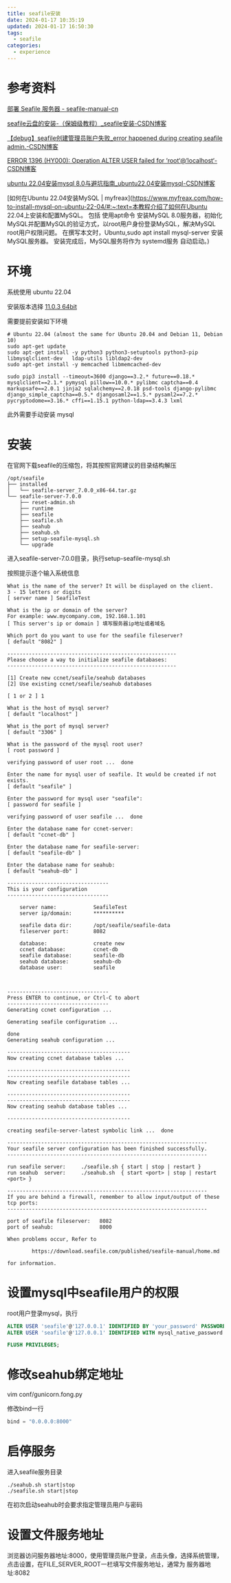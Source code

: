 ```yaml
---
title: seafile安装
date: 2024-01-17 10:35:19
updated: 2024-01-17 16:50:30
tags:
  - seafile
categories:
  - experience
---
```


# 参考资料

[部署 Seafile 服务器 - seafile-manual-cn](https://cloud.seafile.com/published/seafile-manual-cn/deploy/using_mysql.md#user-content-安装)

[seafile云盘的安装-（保姆级教程）_seafile安装-CSDN博客](https://blog.csdn.net/qq_50660509/article/details/129706671)

[【debug】seafile创建管理员账户失败_error happened during creating seafile admin.-CSDN博客](https://blog.csdn.net/u013345641/article/details/100868871)

[ERROR 1396 (HY000): Operation ALTER USER failed for ‘root‘@‘localhost‘-CSDN博客](https://blog.csdn.net/q258523454/article/details/84555847)

[ubuntu 22.04安装mysql 8.0与避坑指南_ubuntu22.04安装mysql-CSDN博客](https://blog.csdn.net/weixin_39636364/article/details/131234559)

[如何在Ubuntu 22.04安装MySQL | myfreax](https://www.myfreax.com/how-to-install-mysql-on-ubuntu-22-04/#:~:text=本教程介绍了如何在Ubuntu 22.04上安装和配置MySQL。 包括 使用apt命令 安装MySQL 8.0服务器，初始化MySQL并配置MySQL的验证方式，以root用户身份登录MySQL，解决MySQL root用户权限问题。 在撰写本文时，Ubuntu,sudo apt install mysql-server 安装MySQL服务器。 安装完成后，MySQL服务将作为 systemd服务 自动启动。)

# 环境

系统使用 ubuntu 22.04

安装版本选择 [11.0.3 64bit](https://seafile-downloads.oss-cn-shanghai.aliyuncs.com/seafile-server_11.0.3_x86-64.tar.gz)

需要提前安装如下环境

```shell
# Ubuntu 22.04 (almost the same for Ubuntu 20.04 and Debian 11, Debian 10)
sudo apt-get update
sudo apt-get install -y python3 python3-setuptools python3-pip libmysqlclient-dev   ldap-utils libldap2-dev
sudo apt-get install -y memcached libmemcached-dev

sudo pip3 install --timeout=3600 django==3.2.* future==0.18.* mysqlclient==2.1.* pymysql pillow==10.0.* pylibmc captcha==0.4 markupsafe==2.0.1 jinja2 sqlalchemy==2.0.18 psd-tools django-pylibmc django_simple_captcha==0.5.* djangosaml2==1.5.* pysaml2==7.2.* pycryptodome==3.16.* cffi==1.15.1 python-ldap==3.4.3 lxml
```

此外需要手动安装 mysql

# 安装

在官网下载seafile的压缩包，将其按照官网建议的目录结构解压

```
/opt/seafile
├── installed
│   └── seafile-server_7.0.0_x86-64.tar.gz
└── seafile-server-7.0.0
    ├── reset-admin.sh
    ├── runtime
    ├── seafile
    ├── seafile.sh
    ├── seahub
    ├── seahub.sh
    ├── setup-seafile-mysql.sh
    └── upgrade
```

进入seafile-server-7.0.0目录，执行setup-seafile-mysql.sh

按照提示逐个输入系统信息

```
What is the name of the server? It will be displayed on the client.
3 - 15 letters or digits
[ server name ] SeafileTest

What is the ip or domain of the server?
For example: www.mycompany.com, 192.168.1.101
[ This server's ip or domain ] 填写服务器ip地址或者域名

Which port do you want to use for the seafile fileserver?
[ default "8082" ] 

-------------------------------------------------------
Please choose a way to initialize seafile databases:
-------------------------------------------------------

[1] Create new ccnet/seafile/seahub databases
[2] Use existing ccnet/seafile/seahub databases

[ 1 or 2 ] 1

What is the host of mysql server?
[ default "localhost" ] 

What is the port of mysql server?
[ default "3306" ] 

What is the password of the mysql root user?
[ root password ] 

verifying password of user root ...  done

Enter the name for mysql user of seafile. It would be created if not exists.
[ default "seafile" ] 

Enter the password for mysql user "seafile":
[ password for seafile ] 

verifying password of user seafile ...  done

Enter the database name for ccnet-server:
[ default "ccnet-db" ] 

Enter the database name for seafile-server:
[ default "seafile-db" ] 

Enter the database name for seahub:
[ default "seahub-db" ] 

---------------------------------
This is your configuration
---------------------------------

    server name:            SeafileTest
    server ip/domain:       **********

    seafile data dir:       /opt/seafile/seafile-data
    fileserver port:        8082

    database:               create new
    ccnet database:         ccnet-db
    seafile database:       seafile-db
    seahub database:        seahub-db
    database user:          seafile



---------------------------------
Press ENTER to continue, or Ctrl-C to abort
---------------------------------
Generating ccnet configuration ...

Generating seafile configuration ...

done
Generating seahub configuration ...

----------------------------------------
Now creating ccnet database tables ...

----------------------------------------
----------------------------------------
Now creating seafile database tables ...

----------------------------------------
----------------------------------------
Now creating seahub database tables ...

----------------------------------------

creating seafile-server-latest symbolic link ...  done

-----------------------------------------------------------------
Your seafile server configuration has been finished successfully.
-----------------------------------------------------------------

run seafile server:     ./seafile.sh { start | stop | restart }
run seahub  server:     ./seahub.sh  { start <port> | stop | restart <port> }

-----------------------------------------------------------------
If you are behind a firewall, remember to allow input/output of these tcp ports:
-----------------------------------------------------------------

port of seafile fileserver:   8082
port of seahub:               8000

When problems occur, Refer to

        https://download.seafile.com/published/seafile-manual/home.md

for information.

```

# 设置mysql中seafile用户的权限

root用户登录mysql，执行

```sql
ALTER USER 'seafile'@'127.0.0.1' IDENTIFIED BY 'your_password' PASSWORD EXPIRE NEVER;
ALTER USER 'seafile'@'127.0.0.1' IDENTIFIED WITH mysql_native_password BY 'your_password';

FLUSH PRIVILEGES;
```

# 修改seahub绑定地址

vim conf/gunicorn.fong.py

修改bind一行

```py
bind = "0.0.0.0:8000"
```

# 启停服务

进入seafile服务目录

```shell
./seahub.sh start|stop
./seafile.sh start|stop
```

在初次启动seahub时会要求指定管理员用户与密码

# 设置文件服务地址

浏览器访问服务器地址:8000，使用管理员账户登录，点击头像，选择系统管理，点击设置，在FILE_SERVER_ROOT一栏填写文件服务地址，通常为 服务器地址:8082